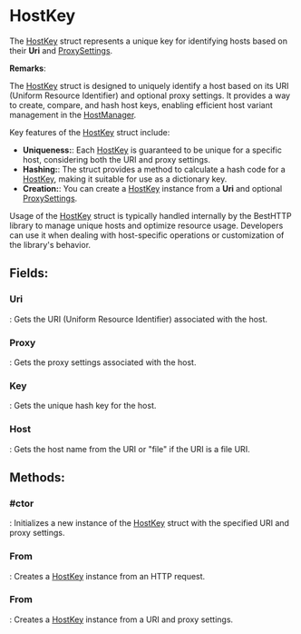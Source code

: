 # HostKey

The [HostKey](../HostSetting/HostKey.md) struct represents a unique key for identifying hosts based on their **Uri** and [ProxySettings](../Settings/ProxySettings.md). 

**Remarks**:

The [HostKey](../HostSetting/HostKey.md) struct is designed to uniquely identify a host based on its URI (Uniform Resource Identifier) and optional proxy settings. It provides a way to create, compare, and hash host keys, enabling efficient host variant management in the [HostManager](../HostSetting/HostManager.md). 

 Key features of the [HostKey](../HostSetting/HostKey.md) struct include: 

- **Uniqueness:**:  Each [HostKey](../HostSetting/HostKey.md) is guaranteed to be unique for a specific host, considering both the URI and proxy settings. 
- **Hashing:**:  The struct provides a method to calculate a hash code for a [HostKey](../HostSetting/HostKey.md), making it suitable for use as a dictionary key. 
- **Creation:**:  You can create a [HostKey](../HostSetting/HostKey.md) instance from a **Uri** and optional [ProxySettings](../Settings/ProxySettings.md). 



 Usage of the [HostKey](../HostSetting/HostKey.md) struct is typically handled internally by the BestHTTP library to manage unique hosts and optimize resource usage. Developers can use it when dealing with host-specific operations or customization of the library's behavior. 

## **Fields**:
### **Uri**
: Gets the URI (Uniform Resource Identifier) associated with the host. 
### **Proxy**
: Gets the proxy settings associated with the host. 
### **Key**
: Gets the unique hash key for the host. 
### **Host**
: Gets the host name from the URI or "file" if the URI is a file URI. 
## **Methods**:

### **#ctor**
: Initializes a new instance of the [HostKey](../HostSetting/HostKey.md)	 struct with the specified URI and proxy settings. 

### **From**
: Creates a [HostKey](../HostSetting/HostKey.md)	 instance from an HTTP request. 

### **From**
: Creates a [HostKey](../HostSetting/HostKey.md)	 instance from a URI and proxy settings. 